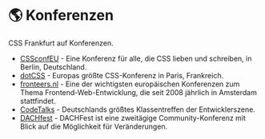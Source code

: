# :earth_americas: Konferenzen

<!-- TODO: Add more conferences. -->

CSS Frankfurt auf Konferenzen.

- [CSSconfEU](https://cssconf.eu) - Eine Konferenz für alle, die CSS lieben und schreiben, in Berlin, Deutschland.
- [dotCSS](https://dotcss.io) - Europas größte CSS-Konferenz in Paris, Frankreich.
- [fronteers.nl](https://fronteers.nl/congres/2018) - Eine der wichtigsten europäischen Konferenzen zum Thema Frontend-Web-Entwicklung, die seit 2008 jährlich in Amsterdam stattfindet.
- [CodeTalks](https://www.codetalks.com/) - Deutschlands größtes Klassentreffen der Entwicklerszene.
- [DACHfest](https://dachfest.com/) - DACHFest ist eine zweitägige Community-Konferenz mit Blick auf die Möglichkeit für Veränderungen.
